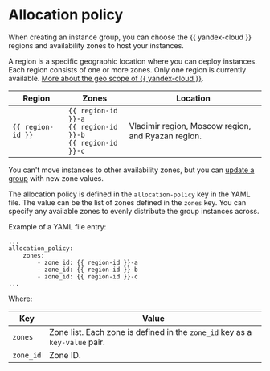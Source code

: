 # Allocation policy

When creating an instance group, you can choose the {{ yandex-cloud }} regions and availability zones to host your instances.

A region is a specific geographic location where you can deploy instances. Each region consists of one or more zones. Only one region is currently available. [More about the geo scope of {{ yandex-cloud }}](../../../../overview/concepts/geo-scope.md).


| Region | Zones | Location |
----- | ----- | -----
| `{{ region-id }}` | `{{ region-id }}-a`<br/>`{{ region-id }}-b`<br/>`{{ region-id }}-c` | Vladimir region, Moscow region, and Ryazan region. |



You can't move instances to other availability zones, but you can [update a group](../../../operations/instance-groups/deploy/rolling-update.md) with new zone values.

The allocation policy is defined in the `allocation-policy` key in the YAML file. The value can be the list of zones defined in the `zones` key. You can specify any available zones to evenly distribute the group instances across.

Example of a YAML file entry:

```
...
allocation_policy:
    zones:
        - zone_id: {{ region-id }}-a
        - zone_id: {{ region-id }}-b
        - zone_id: {{ region-id }}-c
...
```

Where:

| Key | Value |
----- | -----
| `zones` | Zone list. Each zone is defined in the `zone_id` key as a `key-value` pair. |
| `zone_id` | Zone ID. |